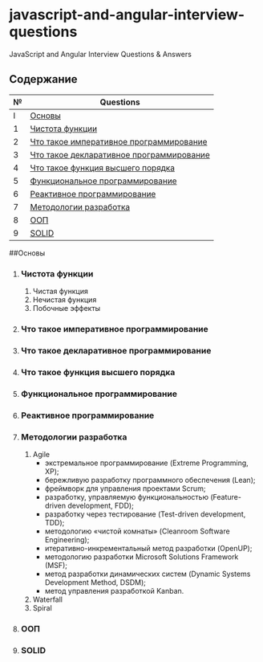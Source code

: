 # javascript-and-angular-interview-questions

JavaScript and Angular Interview Questions &amp; Answers

## Содержание

| № | Questions |
|---- | ---------
| I| [Основы](#Основы) |
| 1| [Чистота функции](#чистота-функции) |
| 2| [Что такое императивное программирование](#что-такое-императивное-программирование) |
| 3| [Что такое декларативное программирование](#что-такое-декларативное-программирование) |
| 4| [Что такое функция высшего порядка](#что-такое-функция-высшего-порядка) |
| 5| [Функциональное программирование](#Функциональное-программирование) |
| 6| [Реактивное программирование](#Реактивное-программирование) |
| 7| [Методологии разработка](#Методологии-разработка) |
| 8| [ООП](#ООП) |
| 9| [SOLID](#SOLID) |

##Основы

1. ### Чистота функции
   1. Чистая функция
   2. Нечистая функция
   3. Побочные эффекты
2. ### Что такое императивное программирование
3. ### Что такое декларативное программирование
4. ### Что такое функция высшего порядка
5. ### Функциональное программирование
6. ### Реактивное программирование
7. ### Методологии разработка
   1. Agile
        * экстремальное программирование (Extreme Programming, XP);
        * бережливую разработку программного обеспечения (Lean);
        * фреймворк для управления проектами Scrum;
        * разработку, управляемую функциональностью (Feature-driven development, FDD);
        * разработку через тестирование (Test-driven development, TDD);
        * методологию «чистой комнаты» (Cleanroom Software Engineering);
        * итеративно-инкрементальный метод разработки (OpenUP);
        * методологию разработки Microsoft Solutions Framework (MSF);
        * метод разработки динамических систем (Dynamic Systems Development Method, DSDM);
        * метод управления разработкой Kanban.
   2. Waterfall
   3. Spiral 
8. ### ООП
9. ### SOLID
